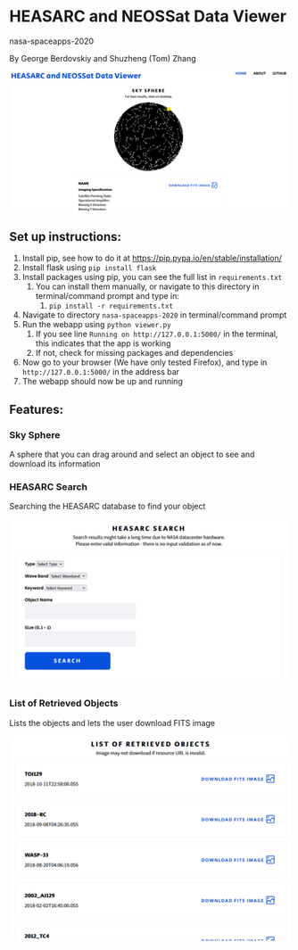 # HEASARC and NEOSSat Data Viewer

nasa-spaceapps-2020

By George Berdovskiy and Shuzheng (Tom) Zhang

<p align="center">
  <img src="https://raw.githubusercontent.com/Shuzhengz/nasa-spaceapps-2020/main/static/readme/main.png" alt="Main Example Photo" width="750"/>
</p>

## Set up instructions:

1. Install pip, see how to do it at https://pip.pypa.io/en/stable/installation/
2. Install flask using `pip install flask`
3. Install packages using pip, you can see the full list in `requirements.txt`
    1. You can install them manually, or navigate to this directory in terminal/command prompt and type in:
        1. `pip install -r requirements.txt`
4. Navigate to directory `nasa-spaceapps-2020` in terminal/command prompt
5. Run the webapp using `python viewer.py`
    1. If you see line `Running on http://127.0.0.1:5000/` in the terminal, this indicates that the app is working
    2. If not, check for missing packages and dependencies
6. Now go to your browser (We have only tested Firefox), and type in `http://127.0.0.1:5000/` in the address bar
7. The webapp should now be up and running

## Features:

### Sky Sphere

A sphere that you can drag around and select an object to see and download its information

### HEASARC Search

Searching the HEASARC database to find your object

<p align="center">
  <img src="https://raw.githubusercontent.com/Shuzhengz/nasa-spaceapps-2020/main/static/readme/search.png" alt="Search Photo" width="550"/>
</p>

### List of Retrieved Objects

Lists the objects and lets the user download FITS image

<p align="center">
  <img src="https://raw.githubusercontent.com/Shuzhengz/nasa-spaceapps-2020/main/static/readme/list.png" alt="List" width="550"/>
</p>
